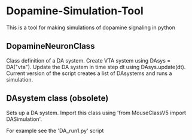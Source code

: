 # Dopamine-Simulation-Tool
This is a tool for making simulations of dopamine signaling in python

## DopamineNeuronClass
Class definition of a DA system. Create VTA system using DAsys = DA("vta"). Update the DA system in time step dt using DAsys.update(dt). 
Current version of the script creates a list of DAsystems and runs a simulation.  

## DAsystem class (obsolete)
Sets up a DA system. Import this class using 'from MouseClassV5 import DASimulation'.

For example see the 'DA_run1.py' script 

